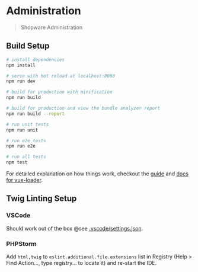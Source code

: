 # Administration

> Shopware Administration

## Build Setup

``` bash
# install dependencies
npm install

# serve with hot reload at localhost:8080
npm run dev

# build for production with minification
npm run build

# build for production and view the bundle analyzer report
npm run build --report

# run unit tests
npm run unit

# run e2e tests
npm run e2e

# run all tests
npm test
```

For detailed explanation on how things work, checkout the [guide](http://vuejs-templates.github.io/webpack/) and [docs for vue-loader](http://vuejs.github.io/vue-loader).


## Twig Linting Setup

### VSCode

Should work out of the box @see [.vscode/settings.json](../../../../../.vscode/settings.json).

### PHPStorm

Add `html,twig` to `eslint.additional.file.extensions` list in Registry (Help > Find Action..., type registry... to locate it) and re-start the IDE.
